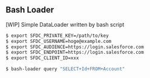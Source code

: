 ## Bash Loader

[WIP] Simple DataLoader written by bash script

```bash
$ export SFDC_PRIVATE_KEY=/path/to/key
$ export SFDC_USERNAME=hoge@example.com
$ export SFDC_AUDIENCE=https://login.salesforce.com
$ export SFDC_ENDPOINT=https://login.salesforce.com
$ export SFDC_CLIENT_ID=xxx
```

```bash
$ bash-loader query "SELECT+Id+FROM+Account"
```
